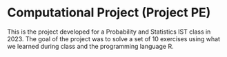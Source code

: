 # Computational Project (Project PE)

This is the project developed for a Probability and Statistics IST class in 2023. The goal of the project was to solve a set of 10 exercises using what we learned during class and the programming language R.
